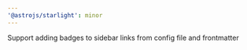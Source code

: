 ```yaml
---
'@astrojs/starlight': minor
---
```


Support adding badges to sidebar links from config file and frontmatter

